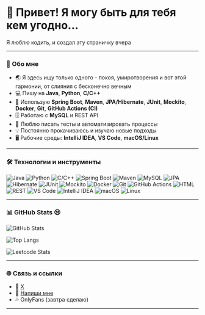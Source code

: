 # 👋 Привет! Я могу быть для тебя кем угодно... 

Я люблю кодить, и создал эту страничку вчера

---

### 🚀 Обо мне

- 🌏 Я здесь ищу только одного - покоя, умиротворения и вот этой гармонии, от слияния с бесконечно вечным
- 💻 Пишу на **Java**, **Python**, **C/C++**
- 🔧 Использую **Spring Boot**, **Maven**, **JPA/Hibernate**, **JUnit**, **Mockito**, **Docker**, **Git**, **GitHub Actions (CI)**
- 🗄️ Работаю с **MySQL** и REST API
- 🧪 Люблю писать тесты и автоматизировать процессы
- 💡 Постоянно прокачиваюсь и изучаю новые подходы
- 🖥️ Рабочие среды: **IntelliJ IDEA**, **VS Code**, **macOS/Linux**

---

### 🛠️ Технологии и инструменты

![Java](https://img.shields.io/badge/-Java-000?&logo=java)
![Python](https://img.shields.io/badge/-Python-000?&logo=python)
![C/C++](https://img.shields.io/badge/-C/C++-000?&logo=c)
![Spring Boot](https://img.shields.io/badge/-Spring_Boot-000?&logo=springboot)
![Maven](https://img.shields.io/badge/-Maven-000?&logo=apachemaven)
![MySQL](https://img.shields.io/badge/-MySQL-000?&logo=mysql)
![JPA](https://img.shields.io/badge/-JPA-000)
![Hibernate](https://img.shields.io/badge/-Hibernate-000?&logo=hibernate)
![JUnit](https://img.shields.io/badge/-JUnit-000?&logo=java)
![Mockito](https://img.shields.io/badge/-Mockito-000)
![Docker](https://img.shields.io/badge/-Docker-000?&logo=docker)
![Git](https://img.shields.io/badge/-Git-000?&logo=git)
![GitHub Actions](https://img.shields.io/badge/-GitHub_Actions-000?&logo=githubactions)
![HTML](https://img.shields.io/badge/-HTML-000?&logo=html5)
![REST](https://img.shields.io/badge/-REST-000)
![VS Code](https://img.shields.io/badge/-VS_Code-000?&logo=visualstudiocode)
![IntelliJ IDEA](https://img.shields.io/badge/-IntelliJ_IDEA-000?&logo=intellijidea)
![macOS](https://img.shields.io/badge/-macOS-000?&logo=apple)
![Linux](https://img.shields.io/badge/-Linux-000?&logo=linux)

---

### 📊 GitHub Stats 😢 

![GitHub Stats](https://github-readme-stats.vercel.app/api?username=mishcum&show_icons=true&theme=transparent)  

![Top Langs](https://github-readme-stats.vercel.app/api/top-langs/?username=mishcum&layout=compact&theme=transparent)

![Leetcode Stats](https://leetcard.jacoblin.cool/mishcum)

---

### 🌐 Связь и ссылки

- 💼 [X](https://x.com/mpoplevin?s=21)
- 💬 [Напиши мне](mikhailpoplevin@yandex.ru)
- 💦 OnlyFans (завтра сделаю)

---


